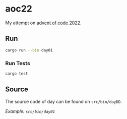 # aoc22
My attempt on [advent of code 2022](https://adventofcode.com/2022).

## Run
```sh
cargo run --bin day01
```
### Run Tests
```sh
cargo test
```

## Source
The source code of day can be found on `src/bin/dayDD`.

*Example:* _`src/bin/day01`_
